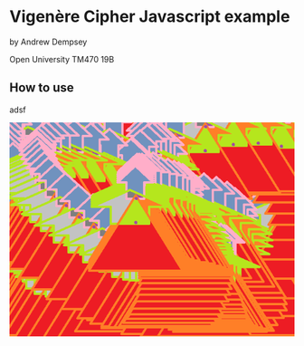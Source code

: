 # Vigenère Cipher Javascript example

by Andrew Dempsey

Open University TM470 19B

## How to use

adsf

![screenshot1](assets/img1.png)